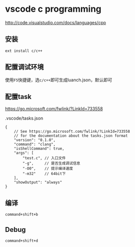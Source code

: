 # vscode c programming

http://code.visualstudio.com/docs/languages/cpp


## 安装

```
ext install c/c++
```

## 配置调试环境

使用`F5`快捷键，选`c/c++`即可生成luanch.json，默认即可

## 配置task

https://go.microsoft.com/fwlink/?LinkId=733558

.vscode/tasks.json

```
{
    // See https://go.microsoft.com/fwlink/?LinkId=733558
    // for the documentation about the tasks.json format
    "version": "0.1.0",
    "command": "clang",
    "isShellCommand": true,
    "args": [
        "test.c", // 入口文件
        "-g",     // 是否生成调试信息
        "-O0",    // 提示编译速度
        "-m32"    // 64bit下
    ],
    "showOutput": "always"
}
```

## 编译

```
command+shift+b
```

## Debug

```
command+shift+d
```